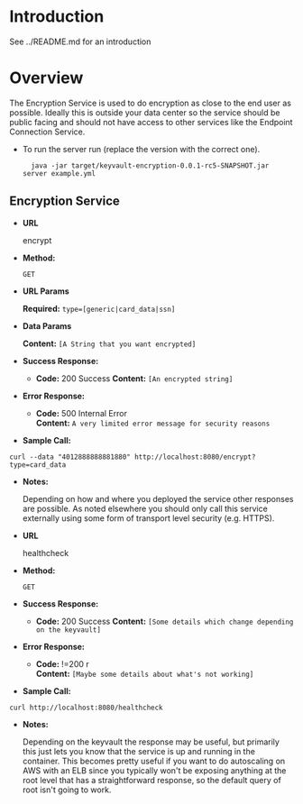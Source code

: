 # Introduction

See ../README.md for an introduction

# Overview

The Encryption Service is used to do encryption as close to the end user as possible.  Ideally this is outside your data center
so the service should be public facing and should not have access to other services like the Endpoint Connection Service.

* To run the server run (replace the version with the correct one).

        java -jar target/keyvault-encryption-0.0.1-rc5-SNAPSHOT.jar server example.yml

**Encryption Service**
----

 
* **URL**

  encrypt

* **Method:**

  `GET`
    
*  **URL Params**

   **Required:**
   `type=[generic|card_data|ssn]`

* **Data Params**

    **Content:** `[A String that you want encrypted]`

* **Success Response:**  
 
  * **Code:** 200 Success
    **Content:** `[An encrypted string]`
 
* **Error Response:**

  * **Code:** 500 Internal Error <br />
    **Content:** `A very limited error message for security reasons`

* **Sample Call:**

```
curl --data "4012888888881880" http://localhost:8080/encrypt?type=card_data
```
* **Notes:**

  Depending on how and where you deployed the service other responses are possible. As noted elsewhere you should
  only call this service externally using some form of transport level security (e.g. HTTPS).
  
* **URL**

  healthcheck

* **Method:**

  `GET`    

* **Success Response:**
  
  * **Code:** 200 Success
    **Content:** `[Some details which change depending on the keyvault]`
 
* **Error Response:**

  * **Code:** !=200 r <br />
    **Content:** `[Maybe some details about what's not working]`

* **Sample Call:**

```
curl http://localhost:8080/healthcheck
```
* **Notes:**

  Depending on the keyvault the response may be useful, but primarily this just lets you know that the service is up
  and running in the container.  This becomes pretty useful if you want to do autoscaling on AWS with an ELB since
  you typically won't be exposing anything at the root level that has a straightforward response, so the default
  query of root isn't going to work.
  
